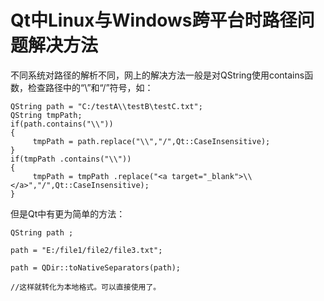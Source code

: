 # Qt中Linux与Windows跨平台时路径问题解决方法

不同系统对路径的解析不同，网上的解决方法一般是对QString使用contains函数，检查路径中的“\”和“/”符号，如：

```
QString path = "C:/testA\\testB\testC.txt";  
QString tmpPath;  
if(path.contains("\\"))  
{  
     tmpPath = path.replace("\\","/",Qt::CaseInsensitive);  
}  
if(tmpPath .contains("\\"))  
{  
     tmpPath = tmpPath .replace("<a target="_blank">\\</a>","/",Qt::CaseInsensitive);  
}  
```

但是Qt中有更为简单的方法：

```
QString path ;  
  
path = "E:/file1/file2/file3.txt";  
  
path = QDir::toNativeSeparators(path);  
  
//这样就转化为本地格式。可以直接使用了。 
```


